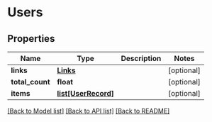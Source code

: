 # Users

## Properties
Name | Type | Description | Notes
------------ | ------------- | ------------- | -------------
**links** | [**Links**](Links.md) |  | [optional] 
**total_count** | **float** |  | [optional] 
**items** | [**list[UserRecord]**](UserRecord.md) |  | [optional] 

[[Back to Model list]](../README.md#documentation-for-models) [[Back to API list]](../README.md#documentation-for-api-endpoints) [[Back to README]](../README.md)


